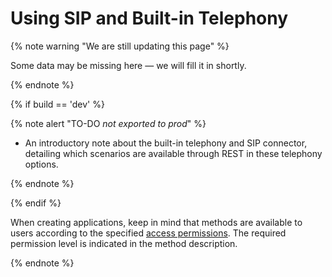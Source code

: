 # Using SIP and Built-in Telephony

{% note warning "We are still updating this page" %}

Some data may be missing here — we will fill it in shortly.

{% endnote %}

{% if build == 'dev' %}

{% note alert "TO-DO _not exported to prod_" %}

- An introductory note about the built-in telephony and SIP connector, detailing which scenarios are available through REST in these telephony options.

{% endnote %}

{% endif %}

When creating applications, keep in mind that methods are available to users according to the specified [access permissions](https://helpdesk.bitrix24.com/open/18216960/). The required permission level is indicated in the method description.

{% endnote %}